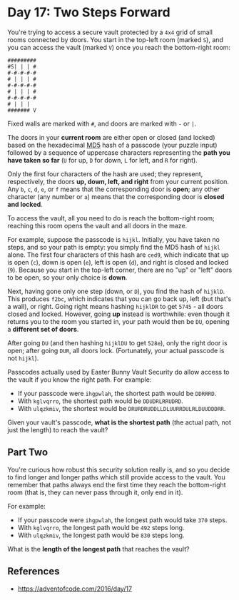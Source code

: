 # Day 17: Two Steps Forward

You're trying to access a secure vault protected by a `4x4` grid of small rooms connected by doors. You start in the top-left room (marked `S`), and you can access the vault (marked `V`) once you reach the bottom-right room:

```
#########
#S| | | #
#-#-#-#-#
# | | | #
#-#-#-#-#
# | | | #
#-#-#-#-#
# | | |
####### V
```

Fixed walls are marked with `#`, and doors are marked with `-` or `|`.

The doors in your **current room** are either open or closed (and locked) based on the hexadecimal [MD5](https://en.wikipedia.org/wiki/MD5) hash of a passcode (your puzzle input) followed by a sequence of uppercase characters representing the **path you have taken so far** (`U` for up, `D` for down, `L` for left, and `R` for right).

Only the first four characters of the hash are used; they represent, respectively, the doors **up, down, left, and right** from your current position. Any `b`, `c`, `d`, `e`, or `f` means that the corresponding door is **open**; any other character (any number or `a`) means that the corresponding door is **closed and locked**.

To access the vault, all you need to do is reach the bottom-right room; reaching this room opens the vault and all doors in the maze.

For example, suppose the passcode is `hijkl`. Initially, you have taken no steps, and so your path is empty: you simply find the MD5 hash of `hijkl` alone. The first four characters of this hash are `ced9`, which indicate that up is open (`c`), down is open (`e`), left is open (`d`), and right is closed and locked (`9`). Because you start in the top-left corner, there are no "up" or "left" doors to be open, so your only choice is **down**.

Next, having gone only one step (down, or `D`), you find the hash of `hijklD`. This produces `f2bc`, which indicates that you can go back up, left (but that's a wall), or right. Going right means hashing `hijklDR` to get `5745` - all doors closed and locked. However, going **up** instead is worthwhile: even though it returns you to the room you started in, your path would then be `DU`, opening a **different set of doors**.

After going `DU` (and then hashing `hijklDU` to get `528e`), only the right door is open; after going `DUR`, all doors lock. (Fortunately, your actual passcode is not `hijkl`).

Passcodes actually used by Easter Bunny Vault Security do allow access to the vault if you know the right path. For example:

- If your passcode were `ihgpwlah`, the shortest path would be `DDRRRD`.
- With `kglvqrro`, the shortest path would be `DDUDRLRRUDRD`.
- With `ulqzkmiv`, the shortest would be `DRURDRUDDLLDLUURRDULRLDUUDDDRR`.

Given your vault's passcode, **what is the shortest path** (the actual path, not just the length) to reach the vault?

## Part Two

You're curious how robust this security solution really is, and so you decide to find longer and longer paths which still provide access to the vault. You remember that paths always end the first time they reach the bottom-right room (that is, they can never pass through it, only end in it).

For example:
- If your passcode were `ihgpwlah`, the longest path would take `370` steps.
- With `kglvqrro`, the longest path would be `492` steps long.
- With `ulqzkmiv`, the longest path would be `830` steps long.

What is the **length of the longest path** that reaches the vault?

## References
- https://adventofcode.com/2016/day/17
